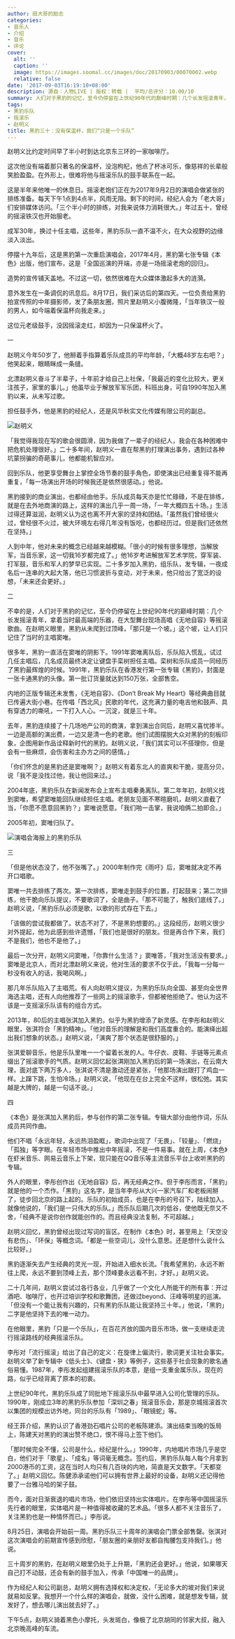```yaml
---
author: 田大哥的励志
categories:
- 音乐人
- 介绍
- 音乐
- 评论
cover:
  alt: ''
  caption: ''
  image: https://images.soomal.cc/images/doc/20170903/00070002.webp
  relative: false
date: '2017-09-03T16:19:10+08:00'
description: 源自：人物LIVE | 版权：转载 |  平均/总评分：10.00/10
summary: 人们对于黑豹的记忆，至今仍停留在上世纪90年代的巅峰时期：几个长发摇滚青年，拿着当时最高端的乐器，在大型舞台现场高唱《无地自容》等摇滚歌曲。在赵明义眼里，黑豹从未爬到过顶峰，「那只是一个坡。」这个坡，让人们只记住了当时的主唱窦唯……
tags:
- 黑豹乐队
- 摇滚乐
- 赵明义
title: 黑豹三十：没有保温杯，我们“只是一个乐队”
---
```


赵明义比约定时间早了半小时到达北京东三环的一家咖啡厅。

这次他没有端着那只著名的保温杯，没泡枸杞，他点了杯冰可乐，像慈祥的长辈般笑脸盈盈。在外形上，很难将他与摇滚乐队的鼓手联系在一起。

这是半年来他唯一的休息日。摇滚老炮们正在为2017年9月2日的演唱会做紧张的排练准备。每天下午1点到4点半，风雨无阻。剩下的时间，经纪人会为「老大哥」们安排媒体访问。「三个半小时的排练，对我来说体力消耗很大。」年过五十，曾经的摇滚铁汉也开始服老。

成军30年，换过十任主唱，这些年，黑豹乐队一直不温不火，在大众视野的边缘淡入淡出。

停摆十九年后，这是黑豹第一次重启演唱会，2017年4月，黑豹第七张专辑《本色》出版，他们宣布，这是「全国巡演的开端，亦是一场摇滚老炮的回归」。

造势的宣传铺天盖地。不过这一切，依然很难在大众媒体激起多大的涟漪。

意外发生在一条调侃的讯息后。8月17日，我们采访后的第四天。一位负责给黑豹拍宣传照的中年摄影师，发了条朋友圈，照片里赵明义小腹微隆，「当年铁汉一般的男人，如今端着保温杯向我走来。」

这位元老级鼓手，没因摇滚走红，却因为一只保温杯火了。

一

赵明义今年50岁了，他掰着手指算着乐队成员的平均年龄，「大概48岁左右吧？」他笑起来，眼睛眯成一条缝。

北漂赵明义奋斗了半辈子，十年前才给自己上社保，「我最近的变化比较大，更关注孩子，家里的事儿。」他虽毕业于解放军军乐团，科班出身，可自1990年加入黑豹以来，从未写过歌。

担任鼓手外，他是黑豹的经纪人，还是风华秋实文化传媒有限公司的副总。

![赵明义](https://images.soomal.cc/images/doc/20170903/00070003_01.webp)





「我觉得我现在写的歌会很圆滑，因为我做了一辈子的经纪人，我会在各种困难中把危机处理很好。」二十多年间，赵明义一直在帮黑豹打理演出事务，遇到过各种坑蒙拐骗的奇葩事儿，他都能机智应对。

回到乐队，他更享受舞台上掌控全场节奏的鼓手角色，即使演出已经重复得不能再重复，「每一场演出开场的时候我还是依然很感动。」他说。

黑豹接到的商业演出，也都经由他手。乐队成员每天亦是忙忙碌碌，不是在排练，就是在去外地商演的路上，这样的演出几乎一周一场，「一年大概四五十场。」生活过得还算滋润，赵明义认为这也离不开大家的坚持和团结。「虽然我们曾经很火过，曾经很不火过，被大环境左右得几年没有饭吃，也都经历过。但是我们还依然在坚持。」

人到中年，他对未来的概念已经越来越模糊。「很小的时候有很多理想，当解放军，当音乐家，这一切我16岁都完成了。」他16岁考进解放军艺术学院，穿军装、打军鼓，音乐和军人的梦早已实现。二十多岁加入黑豹，组乐队，发专辑，一夜成名后一连串的大起大落，他已习惯波折与变动，对于未来，他只给出了宽泛的设想，「未来还会更好。」

二

不幸的是，人们对于黑豹的记忆，至今仍停留在上世纪90年代的巅峰时期：几个长发摇滚青年，拿着当时最高端的乐器，在大型舞台现场高唱《无地自容》等摇滚歌曲。在赵明义眼里，黑豹从未爬到过顶峰，「那只是一个坡。」这个坡，让人们只记住了当时的主唱窦唯。

很多年，黑豹一直活在窦唯的阴影下。1991年窦唯离队后，乐队陷入慌乱，试过几任主唱后，几名成员最终决定让键盘手栾树担任主唱。栾树和乐队成员一同经历了黑豹最辉煌的时候。1991年，黑豹乐队在香港发行第一张专辑《黑豹》，封面是一张卡通黑豹的头像。第一批订货量就达到150万张，全部售空。

内地的正版专辑还未发售，《无地自容》、《Don’t Break My Heart》等经典曲目就已传遍大街小巷。在传唱「西北风」民歌的年代，这充满力量的电吉他和鼓声、具有穿透力的嘶吼，一下打入人心。一沉淀，就是三十年。

去年，黑豹连续接了十几场地产公司的商演，拿到演出合同后，赵明义喜忧掺半。一边是高额的演出费，一边又是清一色的老歌。他们试图摆脱大众对黑豹的刻板印象，企图用新作品诠释新时代的黑豹。赵明义说，「我们其实可以不搭理你，但是会有一些麻烦，会伤害和主办方之间的感情。」 

「你们怀念的是黑豹还是窦唯啊？」赵明义有着东北人的直爽和干脆，提高分贝，说「我不是没找过他，我让他回来过。」

2004年底，黑豹乐队在新闻发布会上宣布主唱秦勇离队。第二年年初，赵明义找到窦唯，希望窦唯能回队继续担任主唱。老朋友见面不寒暄磨叽，赵明义直截了当，「你愿不愿意回黑豹？」窦唯说愿意。「我们啪一击掌，我说咱俩二拍即合。」

2005年初，窦唯归队了。

![演唱会海报上的黑豹乐队](https://images.soomal.cc/images/doc/20170903/00070002.webp)





三

「但是他状态没了，他不张嘴了。」2000年制作完《雨吁》后，窦唯就决定不再开口唱歌。

窦唯一共去排练了两次。第一次排练，窦唯走到鼓手的位置，打起鼓来；第二次排练，他干脆向乐队提议，不要歌词了，全是曲子。「那不可能了，触我们底线了。」赵明义说，「黑豹乐队必须是歌，以歌的形式存在下去。」

「该做的尝试我都做了。状态不对了，不是黑豹想要的。」这段经历，赵明义很少对外提起，他为此感到些许遗憾，「我们也是很好的朋友。但是再合作下来，我们不是我们，他也不是他了。」

最后一次分开，赵明义问窦唯，「你靠什么生活？」窦唯答，「我对生活没有要求。」窦唯是北京人，而对北漂赵明义来说，他对生活的要求不仅于此，「我每一分每一秒没有收入的话，我喝风啊。」

那几年乐队陷入了主唱荒。有人向赵明义提议，为黑豹乐队向全国、甚至向全世界海选主唱，还有人向他推荐了一些网上的摇滚歌手，但都被他拒绝了。他认为这不该是一支摇滚乐队该有的组合方式。 

2013年，80后的主唱张淇加入黑豹，似乎为黑豹增添了新灵感。在李彤和赵明义眼里，张淇符合「黑豹精神」。「他对音乐的理解是和我们高度重合的。能演绎出超出我们想象的状态。」赵明义说，「演爽了那个状态是很舒服的。」

张淇爱聊音乐，他是乐队里唯一一个留着长发的人。牛仔衣、皮鞋、手链等元素点缀出了摇滚歌手的气质。赵明义回忆起张淇刚加入黑豹后的第一场演出，在云南大理，面对底下两万多人，张淇说不清是激动还是紧张，「他那场演出跟打了鸡血一样。上蹿下跳，生怕冷场。」赵明义说，「他现在在台上完全不这样，很松弛。其实越是大牌的，越是一句话不说。」

四

《本色》是张淇加入黑豹后，参与创作的第二张专辑。专辑大部分由他作词，乐队成员共同作曲。

他们不唱「永远年轻，永远热泪盈眶」，歌词中出现了「无畏」、「较量」、「燃烧」「孤独」等字眼。在年轻市场中推出中年摇滚，不是一件易事。就在上周，《本色》在虾米音乐、网易云音乐上下架，现只能在QQ音乐等主流音乐平台上收听黑豹的专辑。

外人的眼里，李彤创作出《无地自容》后，再无经典之作。但于李彤而言，「黑豹」就是他的一个杰作。「黑豹」这名字，是当年李彤从大兴一家汽车厂和老板闹掰了，徒步回北京的路上起的。乐队的初始成员，也是在李彤的号召下，陆续加入。就像他说的，「我们是一只伟大的乐队。」而乐队后期几次的低谷，使他既无奈又不舍，「经典不是说你创作就能创作的。而且经典没法复制，不可超越。」 

赵明义回忆，黑豹曾经出现过写词的盲区。在制作《本色》时，甚至用上「天空没有悲伤」、「环保」等概念词。「都是一些空词儿，没什么意思。还是想什么说什么比较好。」 

黑豹逐渐失去产生经典的灵光一现，开始进入细水长流。「我希望黑豹，永远不断往上爬，永远不要到顶峰上去，那个顶峰要永远看不到，才好。」赵明义说。

二十几年间，赵明义尝试过各行各业，几乎做了一个文化人所能干的所有事：开过酒吧、咖啡厅，也开过培训学校和歌舞团，还做过beyond、汪峰等明星的巡演。「但没有一个能让我有兴趣的，只有黑豹乐队能让我坚持三十年。」他说，「黑豹」二字是他坚持下去的唯一动力。

在他眼里，黑豹「只是一个乐队」，在百花齐放的国内音乐市场，做一支继续走流行摇滚路线的经典摇滚乐队。

李彤对「流行摇滚」给出了自己的定义：在旋律上偏流行，歌词更关注社会事实。赵明义举了新专辑中《低头士》、《键盘・狭》等例子，这些基于社会现象的歌名通俗易懂。1987年，李彤发起组建摇滚乐队的本意，是组一支重金属乐队，现在的路，似乎已经背离了原本的初衷。

上世纪90年代，黑豹乐队成了同批地下摇滚乐队中最早进入公司化管理的乐队。1990年，刚成立3年的黑豹乐队参加「深圳之春」摇滚音乐会，那是京城摇滚首次以集团的规模出访外地，同台的乐队有「1989」、「眼镜蛇」等。

经王菲介绍，黑豹认识了香港劲石唱片公司的老板陈建添。演出结束当晚的饭局上，陈建天对黑豹的演出赞不绝口，恨不得马上签下他们。

「那时候完全不懂，公司是什么，经纪是什么。」1990年，内地唱片市场几乎是空白，他们对于「歌星」、「成名」等词毫无概念。签约后，黑豹乐队每人每个月拿到2000港币的工资，这在当时人均只有几百块的内地，简直是天文数字。「天都变了。」赵明义回忆。陈健添承诺他们可以拥有世界上最好的设备，赵明义还记得他要了一台雅马哈的架子鼓。

而今，面对日渐衰退的唱片市场，他们依旧坚持出实体唱片。在李彤等中国摇滚乐先行者的眼里，实体唱片是一种值得被收藏的艺术品。「很多人都不关注音乐了，关注黑豹也是一种情怀而已。」李彤说。

8月25日，演唱会开始前一周。黑豹乐队三十周年的演唱会门票全部售罄。张淇对这次演唱会的前期宣传感到欣慰，「朋友圈的亲朋好友都自掏腰包支持我们。」他说。

三十周岁的黑豹，在赵明义眼里仍处于上升期，「黑豹还会更好。」他说，如果哪天自己打不动鼓，还会有新的鼓手加入，传承「中国唯一的品牌」。

作为经纪人和公司副总，赵明义拥有选择权和决定权，「无论多大的坡对我们来说就易如反掌。我想开一个什么样的演唱会，就做，没什么困难，就是想发专辑，就发好了，想去哪儿演出就去好了。」

下午5点，赵明义骑着黑色小摩托，头发斑白，像极了北京胡同的邻家大叔，融入北京晚高峰的车流。